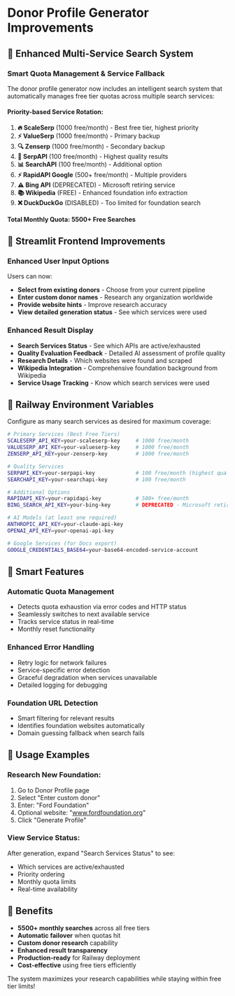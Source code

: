 # Donor Profile Generator Improvements

## 🚀 Enhanced Multi-Service Search System

### **Smart Quota Management & Service Fallback**

The donor profile generator now includes an intelligent search system that automatically manages free tier quotas across multiple search services:

#### **Priority-based Service Rotation:**
1. **🔥 ScaleSerp** (1000 free/month) - Best free tier, highest priority
2. **⚡ ValueSerp** (1000 free/month) - Primary backup
3. **🔍 Zenserp** (1000 free/month) - Secondary backup
4. **🚀 SerpAPI** (100 free/month) - Highest quality results
5. **📊 SearchAPI** (100 free/month) - Additional option
6. **⚡ RapidAPI Google** (500+ free/month) - Multiple providers
7. **⚠️ Bing API** (DEPRECATED) - Microsoft retiring service
8. **📚 Wikipedia** (FREE) - Enhanced foundation info extraction
9. **❌ DuckDuckGo** (DISABLED) - Too limited for foundation search

#### **Total Monthly Quota: 5500+ Free Searches**

## 🎯 Streamlit Frontend Improvements

### **Enhanced User Input Options**

Users can now:

- **Select from existing donors** - Choose from your current pipeline
- **Enter custom donor names** - Research any organization worldwide
- **Provide website hints** - Improve research accuracy
- **View detailed generation status** - See which services were used

### **Enhanced Result Display**

- **Search Services Status** - See which APIs are active/exhausted
- **Quality Evaluation Feedback** - Detailed AI assessment of profile quality
- **Research Details** - Which websites were found and scraped
- **Wikipedia Integration** - Comprehensive foundation background from Wikipedia
- **Service Usage Tracking** - Know which search services were used

## 🔧 Railway Environment Variables

Configure as many search services as desired for maximum coverage:

```bash
# Primary Services (Best Free Tiers)
SCALESERP_API_KEY=your-scaleserp-key     # 1000 free/month
VALUESERP_API_KEY=your-valueserp-key     # 1000 free/month
ZENSERP_API_KEY=your-zenserp-key         # 1000 free/month

# Quality Services
SERPAPI_KEY=your-serpapi-key             # 100 free/month (highest quality)
SEARCHAPI_KEY=your-searchapi-key         # 100 free/month

# Additional Options
RAPIDAPI_KEY=your-rapidapi-key           # 500+ free/month
BING_SEARCH_API_KEY=your-bing-key        # DEPRECATED - Microsoft retiring

# AI Models (at least one required)
ANTHROPIC_API_KEY=your-claude-api-key
OPENAI_API_KEY=your-openai-api-key

# Google Services (for Docs export)
GOOGLE_CREDENTIALS_BASE64=your-base64-encoded-service-account
```

## 🔄 Smart Features

### **Automatic Quota Management**
- Detects quota exhaustion via error codes and HTTP status
- Seamlessly switches to next available service
- Tracks service status in real-time
- Monthly reset functionality

### **Enhanced Error Handling**
- Retry logic for network failures
- Service-specific error detection
- Graceful degradation when services unavailable
- Detailed logging for debugging

### **Foundation URL Detection**
- Smart filtering for relevant results
- Identifies foundation websites automatically
- Domain guessing fallback when search fails

## 📝 Usage Examples

### **Research New Foundation:**
1. Go to Donor Profile page
2. Select "Enter custom donor"
3. Enter: "Ford Foundation"
4. Optional website: "www.fordfoundation.org"
5. Click "Generate Profile"

### **View Service Status:**
After generation, expand "Search Services Status" to see:
- Which services are active/exhausted
- Priority ordering
- Monthly quota limits
- Real-time availability

## 🎉 Benefits

- **5500+ monthly searches** across all free tiers
- **Automatic failover** when quotas hit
- **Custom donor research** capability
- **Enhanced result transparency**
- **Production-ready** for Railway deployment
- **Cost-effective** using free tiers efficiently

The system maximizes your research capabilities while staying within free tier limits!